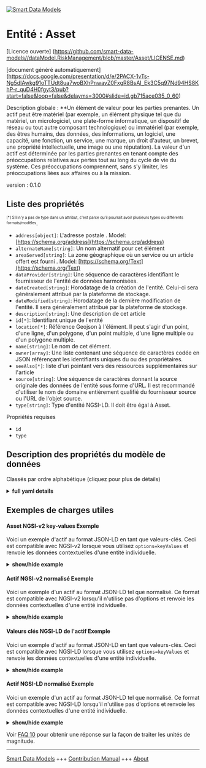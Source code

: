 <!-- 10-Header -->  
[![Smart Data Models](https://smartdatamodels.org/wp-content/uploads/2022/01/SmartDataModels_logo.png "Logo")](https://smartdatamodels.org)  
Entité : Asset  
==============<!-- /10-Header -->  
<!-- 15-License -->  
[Licence ouverte] (https://github.com/smart-data-models//dataModel.RiskManagement/blob/master/Asset/LICENSE.md)  
[document généré automatiquement] (https://docs.google.com/presentation/d/e/2PACX-1vTs-Ng5dIAwkg91oTTUdt8ua7woBXhPnwavZ0FxgR8BsAI_Ek3C5q97Nd94HS8KhP-r_quD4H0fgyt3/pub?start=false&loop=false&delayms=3000#slide=id.gb715ace035_0_60)  
<!-- /15-License -->  
<!-- 20-Description -->  
Description globale : **Un élément de valeur pour les parties prenantes. Un actif peut être matériel (par exemple, un élément physique tel que du matériel, un micrologiciel, une plate-forme informatique, un dispositif de réseau ou tout autre composant technologique) ou immatériel (par exemple, des êtres humains, des données, des informations, un logiciel, une capacité, une fonction, un service, une marque, un droit d'auteur, un brevet, une propriété intellectuelle, une image ou une réputation). La valeur d'un actif est déterminée par les parties prenantes en tenant compte des préoccupations relatives aux pertes tout au long du cycle de vie du système. Ces préoccupations comprennent, sans s'y limiter, les préoccupations liées aux affaires ou à la mission.  
version : 0.1.0  
<!-- /20-Description -->  
<!-- 30-PropertiesList -->  

## Liste des propriétés  

<sup><sub>[*] S'il n'y a pas de type dans un attribut, c'est parce qu'il pourrait avoir plusieurs types ou différents formats/modèles</sub></sup>.  
- `address[object]`: L'adresse postale  . Model: [https://schema.org/address](https://schema.org/address)- `alternateName[string]`: Un nom alternatif pour cet élément  - `areaServed[string]`: La zone géographique où un service ou un article offert est fourni  . Model: [https://schema.org/Text](https://schema.org/Text)- `dataProvider[string]`: Une séquence de caractères identifiant le fournisseur de l'entité de données harmonisées.  - `dateCreated[string]`: Horodatage de la création de l'entité. Celui-ci sera généralement attribué par la plateforme de stockage.  - `dateModified[string]`: Horodatage de la dernière modification de l'entité. Il sera généralement attribué par la plateforme de stockage.  - `description[string]`: Une description de cet article  - `id[*]`: Identifiant unique de l'entité  - `location[*]`: Référence Geojson à l'élément. Il peut s'agir d'un point, d'une ligne, d'un polygone, d'un point multiple, d'une ligne multiple ou d'un polygone multiple.  - `name[string]`: Le nom de cet élément.  - `owner[array]`: Une liste contenant une séquence de caractères codée en JSON référençant les identifiants uniques du ou des propriétaires.  - `seeAlso[*]`: liste d'uri pointant vers des ressources supplémentaires sur l'article  - `source[string]`: Une séquence de caractères donnant la source originale des données de l'entité sous forme d'URL. Il est recommandé d'utiliser le nom de domaine entièrement qualifié du fournisseur source ou l'URL de l'objet source.  - `type[string]`: Type d'entité NGSI-LD. Il doit être égal à Asset.  <!-- /30-PropertiesList -->  
<!-- 35-RequiredProperties -->  
Propriétés requises  
- `id`  - `type`  <!-- /35-RequiredProperties -->  
<!-- 40-RequiredProperties -->  
<!-- /40-RequiredProperties -->  
<!-- 50-DataModelHeader -->  
## Description des propriétés du modèle de données  
Classés par ordre alphabétique (cliquez pour plus de détails)  
<!-- /50-DataModelHeader -->  
<!-- 60-ModelYaml -->  
<details><summary><strong>full yaml details</strong></summary>    
```yaml  
Asset:    
  description: 'An item of value to stakeholders. An asset may be tangible (e.g., a physical item such as hardware, firmware, computing platform, network device, or other technology component) or intangible (e.g., humans, data, information, software, capability, function, service, trademark, copyright, patent, intellectual property, image, or reputation). The value of an asset is determined by stakeholders in consideration of loss concerns across the entire system life cycle. Such concerns include but are not limited to business or mission concerns.'    
  properties:    
    address:    
      description: 'The mailing address'    
      properties:    
        addressCountry:    
          description: 'Property. The country. For example, Spain. Model:''https://schema.org/addressCountry'''    
          type: string    
        addressLocality:    
          description: 'Property. The locality in which the street address is, and which is in the region. Model:''https://schema.org/addressLocality'''    
          type: string    
        addressRegion:    
          description: 'Property. The region in which the locality is, and which is in the country. Model:''https://schema.org/addressRegion'''    
          type: string    
        postOfficeBoxNumber:    
          description: 'Property. The post office box number for PO box addresses. For example, 03578. Model:''https://schema.org/postOfficeBoxNumber'''    
          type: string    
        postalCode:    
          description: 'Property. The postal code. For example, 24004. Model:''https://schema.org/https://schema.org/postalCode'''    
          type: string    
        streetAddress:    
          description: 'Property. The street address. Model:''https://schema.org/streetAddress'''    
          type: string    
      type: object    
      x-ngsi:    
        model: https://schema.org/address    
        type: Property    
    alternateName:    
      description: 'An alternative name for this item'    
      type: string    
      x-ngsi:    
        type: Property    
    areaServed:    
      description: 'The geographic area where a service or offered item is provided'    
      type: string    
      x-ngsi:    
        model: https://schema.org/Text    
        type: Property    
    dataProvider:    
      description: 'A sequence of characters identifying the provider of the harmonised data entity.'    
      type: string    
      x-ngsi:    
        type: Property    
    dateCreated:    
      description: 'Entity creation timestamp. This will usually be allocated by the storage platform.'    
      format: date-time    
      type: string    
      x-ngsi:    
        type: Property    
    dateModified:    
      description: 'Timestamp of the last modification of the entity. This will usually be allocated by the storage platform.'    
      format: date-time    
      type: string    
      x-ngsi:    
        type: Property    
    description:    
      description: 'A description of this item'    
      type: string    
      x-ngsi:    
        type: Property    
    id:    
      anyOf: &asset_-_properties_-_owner_-_items_-_anyof    
        - description: 'Property. Identifier format of any NGSI entity'    
          maxLength: 256    
          minLength: 1    
          pattern: ^[\w\-\.\{\}\$\+\*\[\]`|~^@!,:\\]+$    
          type: string    
        - description: 'Property. Identifier format of any NGSI entity'    
          format: uri    
          type: string    
      description: 'Unique identifier of the entity'    
      x-ngsi:    
        type: Property    
    location:    
      description: 'Geojson reference to the item. It can be Point, LineString, Polygon, MultiPoint, MultiLineString or MultiPolygon'    
      oneOf:    
        - description: 'GeoProperty. Geojson reference to the item. Point'    
          properties:    
            bbox:    
              items:    
                type: number    
              minItems: 4    
              type: array    
            coordinates:    
              items:    
                type: number    
              minItems: 2    
              type: array    
            type:    
              enum:    
                - Point    
              type: string    
          required:    
            - type    
            - coordinates    
          title: 'GeoJSON Point'    
          type: object    
        - description: 'GeoProperty. Geojson reference to the item. LineString'    
          properties:    
            bbox:    
              items:    
                type: number    
              minItems: 4    
              type: array    
            coordinates:    
              items:    
                items:    
                  type: number    
                minItems: 2    
                type: array    
              minItems: 2    
              type: array    
            type:    
              enum:    
                - LineString    
              type: string    
          required:    
            - type    
            - coordinates    
          title: 'GeoJSON LineString'    
          type: object    
        - description: 'GeoProperty. Geojson reference to the item. Polygon'    
          properties:    
            bbox:    
              items:    
                type: number    
              minItems: 4    
              type: array    
            coordinates:    
              items:    
                items:    
                  items:    
                    type: number    
                  minItems: 2    
                  type: array    
                minItems: 4    
                type: array    
              type: array    
            type:    
              enum:    
                - Polygon    
              type: string    
          required:    
            - type    
            - coordinates    
          title: 'GeoJSON Polygon'    
          type: object    
        - description: 'GeoProperty. Geojson reference to the item. MultiPoint'    
          properties:    
            bbox:    
              items:    
                type: number    
              minItems: 4    
              type: array    
            coordinates:    
              items:    
                items:    
                  type: number    
                minItems: 2    
                type: array    
              type: array    
            type:    
              enum:    
                - MultiPoint    
              type: string    
          required:    
            - type    
            - coordinates    
          title: 'GeoJSON MultiPoint'    
          type: object    
        - description: 'GeoProperty. Geojson reference to the item. MultiLineString'    
          properties:    
            bbox:    
              items:    
                type: number    
              minItems: 4    
              type: array    
            coordinates:    
              items:    
                items:    
                  items:    
                    type: number    
                  minItems: 2    
                  type: array    
                minItems: 2    
                type: array    
              type: array    
            type:    
              enum:    
                - MultiLineString    
              type: string    
          required:    
            - type    
            - coordinates    
          title: 'GeoJSON MultiLineString'    
          type: object    
        - description: 'GeoProperty. Geojson reference to the item. MultiLineString'    
          properties:    
            bbox:    
              items:    
                type: number    
              minItems: 4    
              type: array    
            coordinates:    
              items:    
                items:    
                  items:    
                    items:    
                      type: number    
                    minItems: 2    
                    type: array    
                  minItems: 4    
                  type: array    
                type: array    
              type: array    
            type:    
              enum:    
                - MultiPolygon    
              type: string    
          required:    
            - type    
            - coordinates    
          title: 'GeoJSON MultiPolygon'    
          type: object    
      x-ngsi:    
        type: GeoProperty    
    name:    
      description: 'The name of this item.'    
      type: string    
      x-ngsi:    
        type: Property    
    owner:    
      description: 'A List containing a JSON encoded sequence of characters referencing the unique Ids of the owner(s)'    
      items:    
        anyOf: *asset_-_properties_-_owner_-_items_-_anyof    
        description: 'Property. Unique identifier of the entity'    
      type: array    
      x-ngsi:    
        type: Property    
    seeAlso:    
      description: 'list of uri pointing to additional resources about the item'    
      oneOf:    
        - items:    
            format: uri    
            type: string    
          minItems: 1    
          type: array    
        - format: uri    
          type: string    
      x-ngsi:    
        type: Property    
    source:    
      description: 'A sequence of characters giving the original source of the entity data as a URL. Recommended to be the fully qualified domain name of the source provider, or the URL to the source object.'    
      type: string    
      x-ngsi:    
        type: Property    
    type:    
      description: 'NGSI-LD Entity Type. It must be equal to Asset.'    
      enum:    
        - Asset    
      type: string    
      x-ngsi:    
        type: Property    
  required:    
    - id    
    - type    
  type: object    
  x-derived-from: ""    
  x-disclaimer: 'Redistribution and use in source and binary forms, with or without modification, are permitted  provided that the license conditions are met. Copyleft (c) 2021 Contributors to Smart Data Models Program'    
  x-license-url: https://github.com/smart-data-models/dataModel.RiskManagement/blob/master/Asset/LICENSE.md    
  x-model-schema: https://raw.githubusercontent.com/smart-data-models/dataModel.RiskAssessment/master/Risk/schema.json    
  x-model-tags: ""    
  x-version: 0.1.0    
```  
</details>    
<!-- /60-ModelYaml -->  
<!-- 70-MiddleNotes -->  
<!-- /70-MiddleNotes -->  
<!-- 80-Examples -->  
## Exemples de charges utiles  
#### Asset NGSI-v2 key-values Exemple  
Voici un exemple d'actif au format JSON-LD en tant que valeurs-clés. Ceci est compatible avec NGSI-v2 lorsque vous utilisez `options=keyValues` et renvoie les données contextuelles d'une entité individuelle.  
<details><summary><strong>show/hide example</strong></summary>    
```json  
{  
  "id": "urn:ngsi-ld:Asset:01",  
  "type": "Asset",  
  "location": {  
    "type": "Polygon",  
    "coordinates": [  
      [  
        [  
          23.6627,  
          41.88768  
        ],  
        [  
          25.85598,  
          43.38622  
        ],  
        [  
          23.4899,  
          43.78691  
        ],  
        [  
          22.35609,  
          42.28869  
        ],  
        [  
          23.6627,  
          41.88769  
        ]  
      ]  
    ]  
  },  
  "name": "Asset-01",  
  "description": "An asset-01 description"  
}  
```  
</details>  
#### Actif NGSI-v2 normalisé Exemple  
Voici un exemple d'un actif au format JSON-LD tel que normalisé. Ce format est compatible avec NGSI-v2 lorsqu'il n'utilise pas d'options et renvoie les données contextuelles d'une entité individuelle.  
<details><summary><strong>show/hide example</strong></summary>    
```json  
{  
  "id": "urn:ngsi-ld:Asset:01",  
  "type": "Asset",  
  "location": {  
    "type": "geo:json",  
    "value": {  
      "type": "Polygon",  
      "coordinates": [  
        [  
          [  
            23.6627,  
            41.88768  
          ],  
          [  
            25.85598,  
            43.38622  
          ],  
          [  
            23.4899,  
            43.78691  
          ],  
          [  
            22.35609,  
            42.28869  
          ],  
          [  
            23.6627,  
            41.88769  
          ]  
        ]  
      ]  
    }  
  },  
  "name": {  
    "type": "Text",  
    "value": "Asset-01"  
  },  
  "description": {  
    "type": "Text",  
    "value": "An asset-01 description"  
  },  
  "@context": [  
        "https://raw.githubusercontent.com/smart-data-models/dataModel.RiskManagement/master/context.jsonld"  
    ]  
}  
```  
</details>  
#### Valeurs clés NGSI-LD de l'actif Exemple  
Voici un exemple d'actif au format JSON-LD en tant que valeurs-clés. Ceci est compatible avec NGSI-LD lorsque vous utilisez `options=keyValues` et renvoie les données contextuelles d'une entité individuelle.  
<details><summary><strong>show/hide example</strong></summary>    
```json  
{  
    "id": "urn:ngsi-ld:Asset:01",  
    "type": "Asset",  
    "description": "An asset-01 description",  
    "location": {  
        "type": "Polygon",  
        "coordinates": [  
            [  
                [  
                    23.6627,  
                    41.88768  
                ],  
                [  
                    25.85598,  
                    43.38622  
                ],  
                [  
                    23.4899,  
                    43.78691  
                ],  
                [  
                    22.35609,  
                    42.28869  
                ],  
                [  
                    23.6627,  
                    41.88769  
                ]  
            ]  
        ]  
    },  
    "name": "Asset-01",  
    "@context": [  
        "https://raw.githubusercontent.com/smart-data-models/dataModel.RiskManagement/master/context.jsonld"  
    ]  
}  
```  
</details>  
#### Actif NGSI-LD normalisé Exemple  
Voici un exemple d'un actif au format JSON-LD tel que normalisé. Ce format est compatible avec NGSI-LD lorsqu'il n'utilise pas d'options et renvoie les données contextuelles d'une entité individuelle.  
<details><summary><strong>show/hide example</strong></summary>    
```json  
{  
    "id": "urn:ngsi-ld:Asset:01",  
    "type": "Asset",  
    "description": {  
        "type": "Property",  
        "value": "An asset-01 description"  
    },  
    "location": {  
        "type": "GeoProperty",  
        "value": {  
            "type": "Polygon",  
            "coordinates": [  
                [  
                    [  
                        23.6627,  
                        41.88768  
                    ],  
                    [  
                        25.85598,  
                        43.38622  
                    ],  
                    [  
                        23.4899,  
                        43.78691  
                    ],  
                    [  
                        22.35609,  
                        42.28869  
                    ],  
                    [  
                        23.6627,  
                        41.88769  
                    ]  
                ]  
            ]  
        }  
    },  
    "name": {  
        "type": "Property",  
        "value": "Asset-01"  
    }  
}  
```  
</details><!-- /80-Examples -->  
<!-- 90-FooterNotes -->  
<!-- /90-FooterNotes -->  
<!-- 95-Units -->  
Voir [FAQ 10](https://smartdatamodels.org/index.php/faqs/) pour obtenir une réponse sur la façon de traiter les unités de magnitude.  
<!-- /95-Units -->  
<!-- 97-LastFooter -->  
---  
[Smart Data Models](https://smartdatamodels.org) +++ [Contribution Manual](https://bit.ly/contribution_manual) +++ [About](https://bit.ly/Introduction_SDM)<!-- /97-LastFooter -->  
